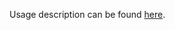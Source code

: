 Usage description can be found [here](https://github.com/thundernest/addon-developer-support/tree/master/scripts/notifyTools).
